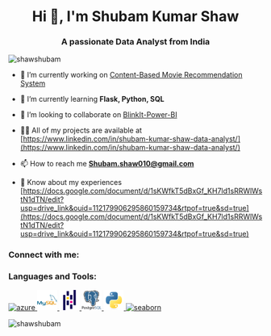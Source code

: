 <h1 align="center">Hi 👋, I'm Shubam Kumar Shaw</h1>
<h3 align="center">A passionate Data Analyst from India</h3>

<p align="left"> <img src="https://komarev.com/ghpvc/?username=shawshubam&label=Profile%20views&color=0e75b6&style=flat" alt="shawshubam" /> </p>

- 🔭 I’m currently working on [Content-Based Movie Recommendation System](https://github.com/shawshubam/Movie_Recommendation)

- 🌱 I’m currently learning **Flask, Python, SQL**

- 👯 I’m looking to collaborate on [BlinkIt-Power-BI](https://github.com/shawshubam/BlinkIt-Power-BI)

- 👨‍💻 All of my projects are available at [https://www.linkedin.com/in/shubam-kumar-shaw-data-analyst/](https://www.linkedin.com/in/shubam-kumar-shaw-data-analyst/)

- 📫 How to reach me **Shubam.shaw010@gmail.com**

- 📄 Know about my experiences [https://docs.google.com/document/d/1sKWfkT5dBxGf_KH7ld1sRRWlWstN1dTN/edit?usp=drive_link&ouid=112179906295860159734&rtpof=true&sd=true](https://docs.google.com/document/d/1sKWfkT5dBxGf_KH7ld1sRRWlWstN1dTN/edit?usp=drive_link&ouid=112179906295860159734&rtpof=true&sd=true)

<h3 align="left">Connect with me:</h3>
<p align="left">
</p>

<h3 align="left">Languages and Tools:</h3>
<p align="left"> <a href="https://azure.microsoft.com/en-in/" target="_blank" rel="noreferrer"> <img src="https://www.vectorlogo.zone/logos/microsoft_azure/microsoft_azure-icon.svg" alt="azure" width="40" height="40"/> </a> <a href="https://www.mysql.com/" target="_blank" rel="noreferrer"> <img src="https://raw.githubusercontent.com/devicons/devicon/master/icons/mysql/mysql-original-wordmark.svg" alt="mysql" width="40" height="40"/> </a> <a href="https://pandas.pydata.org/" target="_blank" rel="noreferrer"> <img src="https://raw.githubusercontent.com/devicons/devicon/2ae2a900d2f041da66e950e4d48052658d850630/icons/pandas/pandas-original.svg" alt="pandas" width="40" height="40"/> </a> <a href="https://www.postgresql.org" target="_blank" rel="noreferrer"> <img src="https://raw.githubusercontent.com/devicons/devicon/master/icons/postgresql/postgresql-original-wordmark.svg" alt="postgresql" width="40" height="40"/> </a> <a href="https://www.python.org" target="_blank" rel="noreferrer"> <img src="https://raw.githubusercontent.com/devicons/devicon/master/icons/python/python-original.svg" alt="python" width="40" height="40"/> </a> <a href="https://seaborn.pydata.org/" target="_blank" rel="noreferrer"> <img src="https://seaborn.pydata.org/_images/logo-mark-lightbg.svg" alt="seaborn" width="40" height="40"/> </a> </p>

<p><img align="center" src="https://github-readme-stats.vercel.app/api/top-langs?username=shawshubam&show_icons=true&locale=en&layout=compact" alt="shawshubam" /></p>
